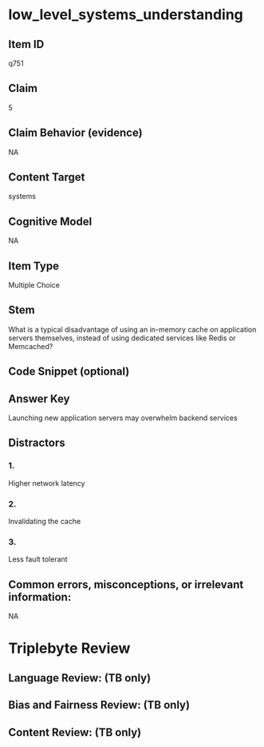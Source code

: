 # low_level_systems_understanding

## Item ID
q751

## Claim
5

## Claim Behavior (evidence)
NA

## Content Target
systems

## Cognitive Model
NA

## Item Type
Multiple Choice

## Stem
What is a typical disadvantage of using an in-memory cache on application servers themselves, instead of using dedicated services like Redis or Memcached?

## Code Snippet (optional)


## Answer Key
Launching new application servers may overwhelm backend services

## Distractors

### 1.
Higher network latency

### 2.
Invalidating the cache

### 3.
Less fault tolerant

## Common errors, misconceptions, or irrelevant information:
NA

# Triplebyte Review


## Language Review: (TB only)


## Bias and Fairness Review: (TB only)


## Content Review: (TB only)


